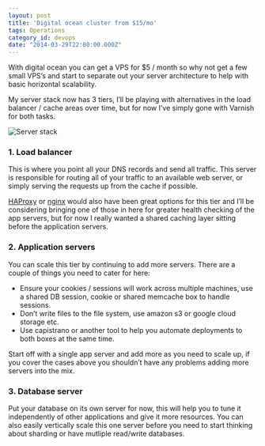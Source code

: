 ```yaml
---
layout: post
title: 'Digital ocean cluster from $15/mo'
tags: Operations
category_id: devops
date: "2014-03-29T22:00:00.000Z"
---
```


With digital ocean you can get a VPS for $5 / month so why not get a few small VPS’s and start to separate out your server architecture to help with basic horizontal scalability.

My server stack now has 3 tiers, I’ll be playing with alternatives in the load balancer / cache areas over time, but for now I’ve simply gone with Varnish for both tasks.

![Server stack](/images/articles/digital-ocean-cluster/cluster.png)

### 1. Load balancer

This is where you point all your DNS records and send all traffic. This server is responsible for routing all of your traffic to an available web server, or simply serving the requests up from the cache if possible.

[HAProxy](http://haproxy.1wt.eu/) or [nginx](http://nginx.org/) would also have been great options for this tier and I’ll be considering bringing one of those in here for greater health checking of the app servers, but for now I really wanted a shared caching layer sitting before the application servers.

### 2. Application servers

You can scale this tier by continuing to add more servers. There are a couple of things you need to cater for here:

* Ensure your cookies / sessions will work across multiple machines, use a shared DB session, cookie or shared memcache box to handle sessions.
* Don’t write files to the file system, use amazon s3 or google cloud storage etc.
* Use capistrano or another tool to help you automate deployments to both boxes at the same time.

Start off with a single app server and add more as you need to scale up, if you cover the cases above you shouldn’t have any problems adding more servers into the mix.

### 3. Database server

Put your database on its own server for now, this will help you to tune it independently of other applications and give it more resources. You can also easily vertically scale this one server before you need to start thinking about sharding or have mutliple read/write databases.
